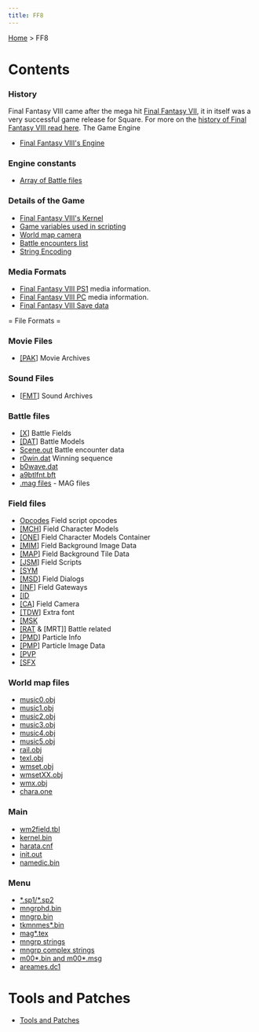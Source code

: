 ```yaml
---
title: FF8
---
```


[Home](Main_Page.md) > FF8

# Contents

### History

Final Fantasy VIII came after the mega hit [Final Fantasy VII](FF7 "wikilink"), it in itself was a very successful game release for Square. For more on the [history of Final Fantasy VIII read here](FF8/HistoryOf.md). The Game Engine

-   [Final Fantasy VIII's Engine](FF8/Engine.md)

### Engine constants

-   [Array of Battle files](FF8/Engine_const/BattleFiles.md)

### Details of the Game

-   [Final Fantasy VIII's Kernel](FF8/Kernel.md)
-   [Game variables used in scripting](FF8/Variables.md)
-   [World map camera](FF8/Engine/WorldMapCamera.md)
-   [Battle encounters list](FF8/Encounter_Codes.md)
-   [String Encoding](FF8/String_Encoding.md)

### Media Formats

-   [Final Fantasy VIII PS1](FF8/PlaystationMedia.md) media information.
-   [Final Fantasy VIII PC](FF8/PC_Media.md) media information.
-   [Final Fantasy VIII Save data](FF8/GameSaveFormat.md)

  
= File Formats =

### Movie Files

-   [\[PAK](FF8/FileFormat_PAK.md)\] Movie Archives

### Sound Files

-   [\[FMT](FF8/FileFormat_FMT.md)\] Sound Archives

### Battle files

-   [\[X](FF8/FileFormat_X.md)\] Battle Fields
-   [\[DAT](FF8/FileFormat_DAT.md)\] Battle Models
-   [Scene.out](FF8/BattleStructure.md) Battle encounter data
-   [r0win.dat](FF8/FileFormat_r0win.md) Winning sequence
-   [b0wave.dat](FF8/FileFormat_b0wave.md)
-   [a9btlfnt.bft](FF8/FileFormat_TDW.md)
-   [.mag files](FF8/FileFormat_magfiles.md) - MAG files

### Field files

-   [Opcodes](FF8/Field/Script/Opcodes.md) Field script opcodes
-   [\[MCH](FF8/FileFormat_MCH.md)\] Field Character Models
-   [\[ONE](FF8/FileFormat_ONE.md)\] Field Character Models Container
-   [\[MIM](FF8/FileFormat_MIM.md)\] Field Background Image Data
-   [\[MAP](FF8/FileFormat_MAP.md)\] Field Background Tile Data
-   [\[JSM](FF8/FileFormat_JSM.md)\] Field Scripts
-   [\[SYM](FF8/FileFormat_SYM.md)
-   [\[MSD](FF8/FileFormat_MSD.md)\] Field Dialogs
-   [\[INF](FF8/FileFormat_INF.md)\] Field Gateways
-   [\[ID](FF7/Field/Walkmesh.md)
-   [\[CA](FF8/FileFormat_CA.md)\] Field Camera
-   [\[TDW](FF8/FileFormat_TDW.md)\] Extra font
-   [\[MSK](FF8/FileFormat_MSK.md)
-   [\[RAT](FF8/FileFormat_RAT_MRT.md) & \[MRT\]\] Battle related
-   [\[PMD](FF8/FileFormat_PMD.md)\] Particle Info
-   [\[PMP](FF8/FileFormat_PMP.md)\] Particle Image Data
-   [\[PVP](FF8/FileFormat_PVP.md)
-   [\[SFX](FF8/FileFormat_SFX.md)

### World map files

-   [music0.obj](FF8/WorldMap_music.md)
-   [music1.obj](FF8/WorldMap_music.md)
-   [music2.obj](FF8/WorldMap_music.md)
-   [music3.obj](FF8/WorldMap_music.md)
-   [music4.obj](FF8/WorldMap_music.md)
-   [music5.obj](FF8/WorldMap_music.md)
-   [rail.obj](FF8/WorldMap_rail.md)
-   [texl.obj](FF8/WorldMap_texl.md)
-   [wmset.obj](FF8/WorldMap_wmset.md)
-   [wmsetXX.obj](FF8/WorldMap_wmsetxx.md)
-   [wmx.obj](FF8/WorldMap_wmx.md)
-   [chara.one](FF8/WorldMap_charaone.md)

### Main

-   [wm2field.tbl](FF8/Main_wm2.md)
-   [kernel.bin](FF8/Main_kernel.md)
-   [harata.cnf](FF8/Main_harata.md)
-   [init.out](FF8/Main_init.md)
-   [namedic.bin](FF8/Main_namedic.md)

### Menu

-   [\*.sp1/\*.sp2](FF8/Menu_sp2.md)
-   [mngrphd.bin](FF8/Menu_mngrphd_bin.md)
-   [mngrp.bin](FF8/Menu_mngrp_bin.md)
-   [tkmnmes\*.bin](FF8/Menu_tkmnmes.md)
-   [mag\*.tex](Ff8/Menu_mag_textures.md)
-   [mngrp strings](FF8/Menu_mngrp_strings_locations.md)
-   [mngrp complex strings](FF8/Menu_mngrp_complex_strings.md)
-   [m00\*.bin and m00\*.msg](FF8/Menu_m000_m004.md)
-   [areames.dc1](FF8/Menu_areames_dc1.md)

# Tools and Patches

-   [Tools and Patches](FF8/Tools.md)
